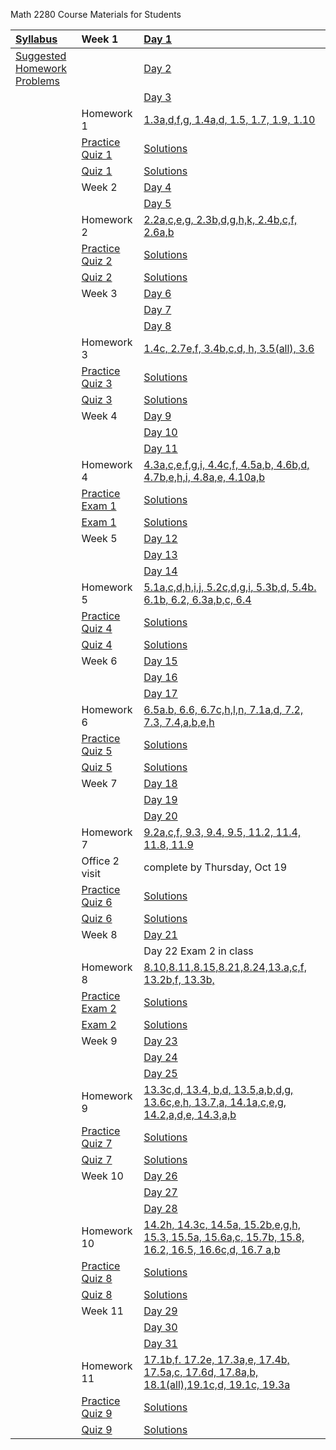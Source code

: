 Math 2280 Course Materials for Students

| [Syllabus](./syllabus/syllabus.md) | Week 1 | [Day 1](./daily_lectures/day1.pdf) |
| :--------------------------------- | :------ | :---------------------------------- |
|[Suggested Homework Problems](./suggested_problems/suggested_problems.md) |                 | [Day 2](./daily_lectures/day2.pdf) |
|                                                                          |                 | [Day 3](./daily_lectures/day3.pdf) |
|                                                                          | Homework 1      | [1.3a,d,f,g, 1.4a,d, 1.5, 1.7, 1.9, 1.10](./homework_solutions/hw_01_solns.pdf) |
|                                                                          | [Practice Quiz 1](./quizzes/practice_quiz_01.pdf) | [Solutions](./quizzes/practice_quiz_01_solns.pdf) |
|                                                                          | [Quiz 1](./quizzes/quiz_01.pdf)                   | [Solutions](./quizzes/quiz_01_solns.pdf) |
|                                                                          | Week 2          | [Day 4](./daily_lectures/day4.pdf) |
|                                                                          |                 | [Day 5](./daily_lectures/day5.pdf) |
|                                                                          | Homework 2      | [2.2a,c,e,g, 2.3b,d,g,h,k, 2.4b,c,f, 2.6a,b](./homework_solutions/hw_02_solns.pdf) |
|                                                                          | [Practice Quiz 2](./quizzes/practice_quiz_02.pdf) | [Solutions](./quizzes/practice_quiz_02_solns.pdf) |
|                                                                          | [Quiz 2](./quizzes/quiz_02.pdf)                   | [Solutions](./quizzes/quiz_02_solns.pdf) |
|                                                                          | Week 3          | [Day 6](./daily_lectures/day6.pdf) |
|                                                                          |                 | [Day 7](./daily_lectures/day7.pdf) |
|                                                                          |                 | [Day 8](./daily_lectures/day8.pdf) |
|                                                                          | Homework 3      | [1.4c, 2.7e,f, 3.4b,c,d, h, 3.5(all), 3.6](./homework_solutions/hw_03_solns.pdf) |
|                                                                          | [Practice Quiz 3](./quizzes/practice_quiz_03.pdf) | [Solutions](./quizzes/practice_quiz_03_solns.pdf) |
|                                                                          | [Quiz 3](./quizzes/quiz_03.pdf)                   | [Solutions](./quizzes/quiz_03_solns.pdf) |
|                                                                          | Week 4          | [Day 9](./daily_lectures/day9.pdf) |
|                                                                          |                 | [Day 10](./daily_lectures/day10.pdf) |
|                                                                          |                 | [Day 11](./daily_lectures/day11.pdf) |
|                                                                          | Homework 4      | [4.3a,c,e,f,g,i, 4.4c,f, 4.5a,b, 4.6b,d, 4.7b,e,h,i, 4.8a,e, 4.10a,b](./homework_solutions/hw_04_solns.pdf) |
|                                                                          | [Practice Exam 1](./exams/practice_exam_01.pdf) | [Solutions](./exams/practice_exam_01_solns.pdf) |
|                                                                          | [Exam 1](./exams/exam_01.pdf)                   | [Solutions](./exams/exam_01_solns.pdf) |
|                                                                          | Week 5          | [Day 12](./daily_lectures/day12.pdf) |
|                                                                          |                 | [Day 13](./daily_lectures/day13.pdf) |
|                                                                          |                 | [Day 14](./daily_lectures/day14.pdf) |
|                                                                          | Homework 5      | [5.1a,c,d,h,i,j, 5.2c,d,g,i, 5.3b,d, 5.4b. 6.1b, 6.2, 6.3a,b,c, 6.4](./homework_solutions/hw_05_solns.pdf) |
|                                                                          | [Practice Quiz 4](./quizzes/practice_quiz_04.pdf) | [Solutions](./quizzes/practice_quiz_04_solns.pdf) |
|                                                                          | [Quiz 4](./quizzes/quiz_04.pdf)                   | [Solutions](./quizzes/quiz_04_solns.pdf) |
|                                                                          | Week 6          | [Day 15](./daily_lectures/day15.pdf) |
|                                                                          |                 | [Day 16](./daily_lectures/day16.pdf) |
|                                                                          |                 | [Day 17](./daily_lectures/day17.pdf) |
|                                                                          | Homework 6      | [6.5a.b, 6.6, 6.7c,h,l,n, 7.1a,d, 7.2, 7.3, 7.4,a,b,e,h](./homework_solutions/hw_06_solns.pdf) |
|                                                                          | [Practice Quiz 5](./quizzes/practice_quiz_05.pdf) | [Solutions](./quizzes/practice_quiz_05_solns.pdf) |
|                                                                          | [Quiz 5](./quizzes/quiz_05.pdf)                   | [Solutions](./quizzes/quiz_05_solns.pdf) |
|                                                                          | Week 7          | [Day 18](./daily_lectures/day18.pdf) |
|                                                                          |                 | [Day 19](./daily_lectures/day19.pdf) |
|                                                                          |                 | [Day 20](./daily_lectures/day20.pdf) |
|                                                                          | Homework 7      | [9.2a,c,f, 9.3, 9.4, 9.5, 11.2, 11.4, 11.8, 11.9](./homework_solutions/hw_07_solns.pdf) |
|                                                                          | Office 2 visit  | complete by Thursday, Oct 19                                                                 |
|                                                                          | [Practice Quiz 6](./quizzes/practice_quiz_06.pdf) | [Solutions](./quizzes/practice_quiz_06_solns.pdf) |
|                                                                          | [Quiz 6](./quizzes/quiz_06.pdf)                   | [Solutions](./quizzes/quiz_06_solns.pdf) |
|                                                                          | Week 8          | [Day 21](./daily_lectures/day21.pdf) |
|                                                                          |                 | Day 22 Exam 2 in class|
|                                                                          | Homework 8      | [8.10,8.11,8.15,8.21,8.24,13.a,c,f, 13.2b,f, 13.3b,](./homework_solutions/hw_08_solns.pdf) |
|                                                                          | [Practice Exam 2](./exams/practice_exam_02.pdf) | [Solutions](./exams/practice_exam_02_solns.pdf) |
|                                                                          | [Exam 2](./exams/exam_02.pdf)                   | [Solutions](./exams/exam_02_solns.pdf) |
|                                                                          | Week 9          | [Day 23](./daily_lectures/day23.pdf) |
|                                                                          |                 | [Day 24](./daily_lectures/day24.pdf) |
|                                                                          |                 | [Day 25](./daily_lectures/day25.pdf) |
|                                                                          | Homework 9      | [13.3c,d, 13.4, b,d, 13.5,a,b,d,g, 13.6c,e,h, 13.7,a, 14.1a,c,e,g, 14.2,a,d,e, 14.3,a,b](./homework_solutions/hw_09_solns.pdf) |
|                                                                          | [Practice Quiz 7](./quizzes/practice_quiz_07.pdf)      | [Solutions](./quizzes/practice_quiz_07_solns.pdf) |
|                                                                          | [Quiz 7](./quizzes/quiz_07.pdf)                        | [Solutions](./quizzes/quiz_07_solns.pdf) |
|                                                                          | Week 10         | [Day 26](./daily_lectures/day26.pdf) |
|                                                                          |                 | [Day 27](./daily_lectures/day27.pdf) |
|                                                                          |                 | [Day 28](./daily_lectures/day28.pdf) |
|                                                                          | Homework 10     | [14.2h, 14.3c, 14.5a, 15.2b,e,g,h, 15.3, 15.5a, 15.6a,c, 15.7b, 15.8, 16.2, 16.5, 16.6c,d, 16.7 a,b](./homework_solutions/hw_10_solns.pdf) |
|                                                                          | [Practice Quiz 8](./quizzes/practice_quiz_08.pdf)      | [Solutions](./quizzes/practice_quiz_08_solns.pdf) |
|                                                                          | [Quiz 8](./quizzes/quiz_08.pdf)                        | [Solutions](./quizzes/quiz_08_solns.pdf) |
|                                                                          | Week 11         | [Day 29](./daily_lectures/day29.pdf) |
|                                                                          |                 | [Day 30](./daily_lectures/day30.pdf) |
|                                                                          |                 | [Day 31](./daily_lectures/day31.pdf) |
|                                                                          | Homework 11     | [17.1b,f. 17.2e, 17.3a,e, 17.4b, 17.5a,c, 17.6d, 17.8a,b, 18.1(all),19.1c,d, 19.1c, 19.3a](./homework_solutions/hw_11_solns.pdf) |
|                                                                          | [Practice Quiz 9](./quizzes/practice_quiz_09.pdf)      | [Solutions](./quizzes/practice_quiz_09_solns.pdf) |
|                                                                          | [Quiz 9](./quizzes/quiz_09.pdf)                        | [Solutions](./quizzes/quiz_09_solns.pdf) |

